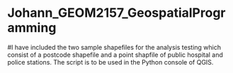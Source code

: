 # Johann_GEOM2157_GeospatialProgramming

#I have included the two sample shapefiles for the analysis testing which consist of a postcode shapefile and a point shapfile of public hospital and police stations. The script is to be used in the Python console of QGIS. 
